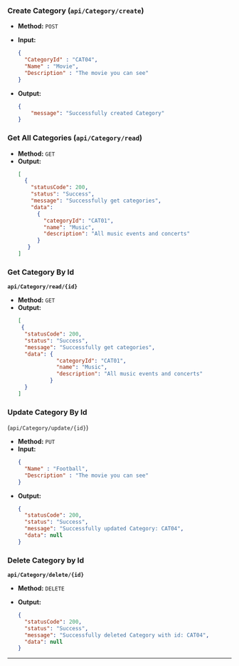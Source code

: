 
### **Create Category (`api/Category/create`)**

- **Method:** `POST`
- **Input:**

    ```json
    {
      "CategoryId" : "CAT04",
      "Name" : "Movie",
      "Description" : "The movie you can see"
    }
    ```
- **Output:**
    ```json
    {
        "message": "Successfully created Category"
    }
    ```
### **Get All Categories (`api/Category/read`)**

- **Method:** `GET`
- **Output:**
    ```json
    [
      {
        "statusCode": 200,
        "status": "Success",
        "message": "Successfully get categories",
        "data": 
          {
            "categoryId": "CAT01",
            "name": "Music",
            "description": "All music events and concerts"
          }
       } 
    ]
    ```
### **Get Category By Id**

**`api/Category/read/{id}`**

- **Method:** `GET`
- **Output:**
    ```json
    [
     {
      "statusCode": 200,
      "status": "Success",
      "message": "Successfully get categories",
      "data": {
                "categoryId": "CAT01",
                "name": "Music",
                "description": "All music events and concerts"
              }
      }
    ]
    ```

### **Update Category By Id**
(`api/Category/update/{id}`)

- **Method:** `PUT`
- **Input:**
    ```json
    {
      "Name" : "Football",
      "Description" : "The movie you can see"
    }
    ```
- **Output:**
    ```json
    {
      "statusCode": 200,
      "status": "Success",
      "message": "Successfully updated Category: CAT04",
      "data": null
  }
    ```

### **Delete Category by Id**

**`api/Category/delete/{id}`**

- **Method:** `DELETE`
- **Output:**

    ```json
    {
      "statusCode": 200,
      "status": "Success",
      "message": "Successfully deleted Category with id: CAT04",
      "data": null
    }
    ```
---
